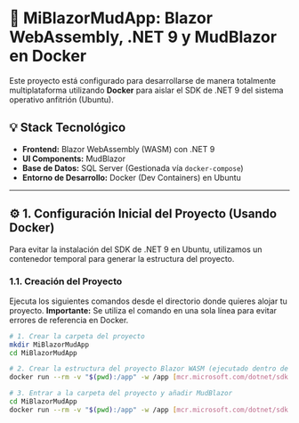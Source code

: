 # 🚀 MiBlazorMudApp: Blazor WebAssembly, .NET 9 y MudBlazor en Docker

Este proyecto está configurado para desarrollarse de manera totalmente multiplataforma utilizando **Docker** para aislar el SDK de .NET 9 del sistema operativo anfitrión (Ubuntu).

## 💡 Stack Tecnológico

* **Frontend:** Blazor WebAssembly (WASM) con .NET 9
* **UI Components:** MudBlazor
* **Base de Datos:** SQL Server (Gestionada vía `docker-compose`)
* **Entorno de Desarrollo:** Docker (Dev Containers) en Ubuntu

***

## ⚙️ 1. Configuración Inicial del Proyecto (Usando Docker)

Para evitar la instalación del SDK de .NET 9 en Ubuntu, utilizamos un contenedor temporal para generar la estructura del proyecto.

### 1.1. Creación del Proyecto
Ejecuta los siguientes comandos desde el directorio donde quieres alojar tu proyecto. **Importante:** Se utiliza el comando en una sola línea para evitar errores de referencia en Docker.

```bash
# 1. Crear la carpeta del proyecto
mkdir MiBlazorMudApp
cd MiBlazorMudApp

# 2. Crear la estructura del proyecto Blazor WASM (ejecutado dentro de un contenedor .NET 9)
docker run --rm -v "$(pwd):/app" -w /app [mcr.microsoft.com/dotnet/sdk:9.0](https://mcr.microsoft.com/dotnet/sdk:9.0) dotnet new blazorwasm -n MiBlazorMudApp

# 3. Entrar a la carpeta del proyecto y añadir MudBlazor
cd MiBlazorMudApp
docker run --rm -v "$(pwd):/app" -w /app [mcr.microsoft.com/dotnet/sdk:9.0](https://mcr.microsoft.com/dotnet/sdk:9.0) dotnet add package MudBlazor